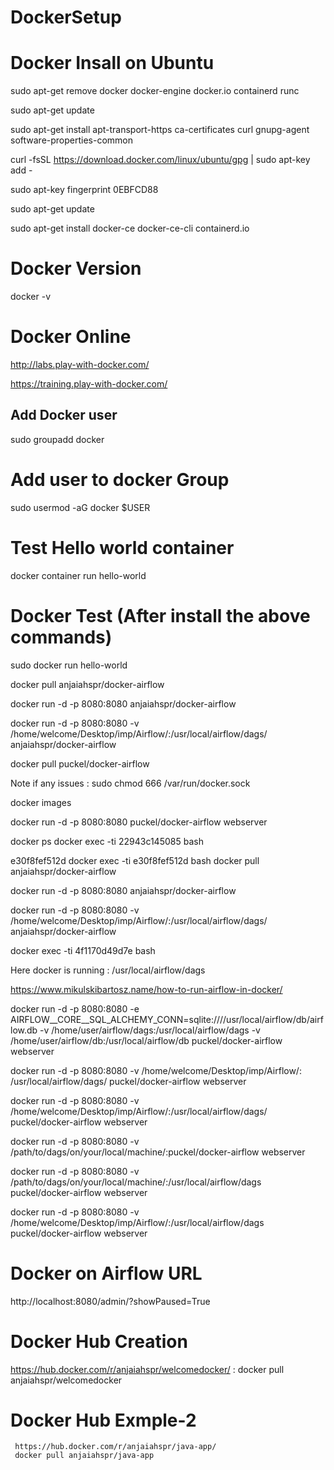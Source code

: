 # DockerSetup 

# Docker Insall on Ubuntu 

sudo apt-get remove docker docker-engine docker.io containerd runc

sudo apt-get update

sudo apt-get install     apt-transport-https     ca-certificates     curl     gnupg-agent     software-properties-common

curl -fsSL https://download.docker.com/linux/ubuntu/gpg | sudo apt-key add -

sudo apt-key fingerprint 0EBFCD88

sudo apt-get update

sudo apt-get install docker-ce docker-ce-cli containerd.io

# Docker Version

docker -v

# Docker Online
  http://labs.play-with-docker.com/
  
  https://training.play-with-docker.com/

	     
## Add Docker user 		 
  sudo groupadd docker
# Add user to docker Group 
  sudo usermod -aG docker $USER
# Test Hello world container 
   docker container run hello-world
 
# Docker Test (After install the above commands)
sudo docker run hello-world



docker pull anjaiahspr/docker-airflow

docker run -d -p 8080:8080 anjaiahspr/docker-airflow

 docker run -d -p 8080:8080 -v /home/welcome/Desktop/imp/Airflow/:/usr/local/airflow/dags/ anjaiahspr/docker-airflow





docker pull puckel/docker-airflow

Note if any issues : sudo chmod 666 /var/run/docker.sock


docker images

docker run -d -p 8080:8080 puckel/docker-airflow webserver

docker ps 
docker exec -ti 22943c145085 bash



e30f8fef512d
docker exec -ti e30f8fef512d bash
docker pull anjaiahspr/docker-airflow

docker run -d -p 8080:8080 anjaiahspr/docker-airflow

 docker run -d -p 8080:8080 -v /home/welcome/Desktop/imp/Airflow/:/usr/local/airflow/dags/ anjaiahspr/docker-airflow
 
 
docker exec -ti 4f1170d49d7e bash

Here docker is running :
 /usr/local/airflow/dags
 
 https://www.mikulskibartosz.name/how-to-run-airflow-in-docker/
 
 
 docker run -d -p 8080:8080 -e AIRFLOW__CORE__SQL_ALCHEMY_CONN=sqlite:////usr/local/airflow/db/airflow.db -v /home/user/airflow/dags:/usr/local/airflow/dags -v /home/user/airflow/db:/usr/local/airflow/db puckel/docker-airflow webserver
 
 
 docker run -d -p 8080:8080 -v /home/welcome/Desktop/imp/Airflow/: /usr/local/airflow/dags/ puckel/docker-airflow webserver
 
 docker run -d -p 8080:8080 -v /home/welcome/Desktop/imp/Airflow/:/usr/local/airflow/dags/ puckel/docker-airflow webserver
 
 
 
 docker run -d -p 8080:8080 -v /path/to/dags/on/your/local/machine/:puckel/docker-airflow webserver
 
 docker run -d -p 8080:8080 -v /path/to/dags/on/your/local/machine/:/usr/local/airflow/dags  puckel/docker-airflow webserver

docker run -d -p 8080:8080 -v /home/welcome/Desktop/imp/Airflow/:/usr/local/airflow/dags  puckel/docker-airflow webserver

# Docker on Airflow URL

http://localhost:8080/admin/?showPaused=True



# Docker Hub Creation 
  https://hub.docker.com/r/anjaiahspr/welcomedocker/  : 
  docker pull anjaiahspr/welcomedocker


# Docker Hub Exmple-2 
     https://hub.docker.com/r/anjaiahspr/java-app/ 
     docker pull anjaiahspr/java-app
